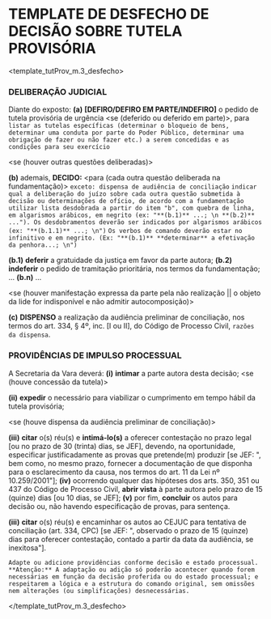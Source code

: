 # TEMPLATE DE DESFECHO DE DECISÃO SOBRE TUTELA PROVISÓRIA
<!-- v. 1.0.0 | 04-2025 -->

<template_tutProv_m.3_desfecho>

### DELIBERAÇÃO JUDICIAL
Diante do exposto:
**(a)** **[DEFIRO/DEFIRO EM PARTE/INDEFIRO]** o pedido de tutela provisória de urgência <se (deferido ou deferido em parte)>, para `listar as tutelas específicas (determinar o bloqueio de bens, determinar uma conduta por parte do Poder Público, determinar uma obrigação de fazer ou não fazer etc.) a serem concedidas e as condições para seu exercício` </se>

<se (houver outras questões deliberadas)>

**(b)** ademais, **DECIDO:**
<para (cada outra questão deliberada na fundamentação)> `exceto: dispensa de audiência de conciliação`
`indicar qual a deliberação do juízo sobre cada outra questão submetida à decisão ou determinações de ofício, de acordo com a fundamentação`
`utilizar lista desdobrada a partir do item "b", com quebra de linha, em algarismos arábicos, em negrito (ex: "**(b.1)** ...; \n **(b.2)** ..."). Os desdobramentos deverão ser indicados por algarismos arábicos (ex: "**(b.1.1)** ...; \n")`
`Os verbos de comando deverão estar no infinitivo e em negrito. (Ex: "**(b.1)** **determinar** a efetivação da penhora...; \n")`

<exemplo>

**(b.1)** **deferir** a gratuidade da justiça em favor da parte autora;
**(b.2)** **indeferir** o pedido de tramitação prioritária, nos termos da fundamentação;
...
**(b.n)** ...

</exemplo>

</para>

<se (houver manifestação expressa da parte pela não realização || o objeto da lide for indisponível e não admitir autocomposição)>
<!-- Nota: embora o CPC fale em manifestação de desinteresse por ambas as partes, entende-se que a designação de audiência com desinteresse expresso já manifestado por uma das partes é inócua. Ademais, nada impede posterior designação, se as partes se mostrarem dispostas a transigir -->

**(c)** **DISPENSO** a realização da audiência preliminar de conciliação, nos termos do art. 334, § 4º, inc. [I ou II], do Código de Processo Civil, `razões da dispensa`.
</se>

### PROVIDÊNCIAS DE IMPULSO PROCESSUAL

A Secretaria da Vara deverá:
**(i)** **intimar** a parte autora desta decisão;
<se (houve concessão da tutela)>

**(ii)** **expedir** o necessário para viabilizar o cumprimento em tempo hábil da tutela provisória;

</se>

<se (houve dispensa da audiência preliminar de conciliação)>

**(iii)** **citar** o(s) réu(s) e **intimá-lo(s)** a oferecer contestação no prazo legal [ou no prazo de 30 (trinta) dias, se JEF], devendo, na oportunidade, especificar justificadamente as provas que pretende(m) produzir [se JEF: ", bem como, no mesmo prazo, fornecer a documentação de que disponha para o esclarecimento da causa, nos termos do art. 11 da Lei nº 10.259/2001"];
**(iv)** ocorrendo qualquer das hipóteses dos arts. 350, 351 ou 437 do Código de Processo Civil, **abrir vista** à parte autora pelo prazo de 15 (quinze) dias [ou 10 dias, se JEF];
**(v)** por fim, **concluir** os autos para decisão ou, não havendo especificação de provas, para sentença.

<else>

**(iii)** **citar** o(s) réu(s) e encaminhar os autos ao CEJUC para tentativa de conciliação (art. 334, CPC) [se JEF: ", observado o prazo de 15 (quinze) dias para oferecer contestação, contado a partir da data da audiência, se inexitosa"].

</se>

`Adapte ou adicione providências conforme decisão e estado processual. **Atenção:** A adaptação ou adição só poderão acontecer quando forem necessárias em função da decisão proferida ou do estado processual; e respeitarem a lógica e a estrutura do comando original, sem omissões nem alterações (ou simplificações) desnecessárias.`

</template_tutProv_m.3_desfecho>